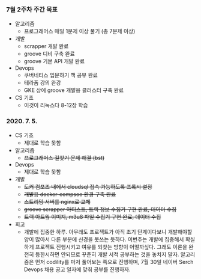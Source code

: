 ### 7월 2주차 주간 목표
- 알고리즘
  - 프로그래머스 매일 1문제 이상 풀기 (총 7문제 이상)
- 개발
  - scrapper 개발 완료
  - groove 디비 구축 완료
  - groove 기본 API 개발 완료
- Devops
  - 쿠버네티스 입문하기 책 공부 완료
  - 테라폼 강의 완강
  - GKE 상에 groove 개발용 클러스터 구축 완료
- CS 기초
  - 이것이 리눅스다 8-12장 학습

### 2020. 7. 5.
- CS 기초
  - 제대로 학습 못함
- 알고리즘
  - ~~프로그래머스 길찾기 문제 해결 (bst)~~
- Devops
  - 제대로 학습 못함
- 개발
  - ~~도커 컴포즈 내에서 cloudsql 접속 가능하도록 프록시 설정~~
  - ~~개발용 docker-compsoe 환경 구축 완료~~
  - ~~스트리밍 서버를 nginx로 교체~~
  - ~~groove scrapper 아티스트, 트랙 정보 수집기 구현 완료, 데이터 수집~~
  - ~~트랙 아트웤 이미지, m3u8 파일 수집기 구현 완료, 데이터 수집~~
- 회고
  - 개발에 집중한 하루. 아무래도 프로젝트가 아직 초기 단계이다보니 개발해야할 양이 많아서 다른 부분에 신경을 못쓰는 듯하다. 이번주는 개발에 집중해서 확실하게 프로젝트 진행시키고 여유를 되찾는 방향이 어떨까싶다. 그래도 이론을 완전히 등한시하면 안되므로 꾸준히 개발 서적 공부하는 것을 놓치지 말자. 알고리즘은 먼저 codility를 마저 풀어보는 쪽으로 진행하며, 7월 30일 네이버 Serch Devops 채용 공고 일자에 맞춰 공부를 진행하자.
